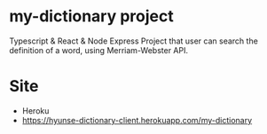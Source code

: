 # my-dictionary project

Typescript & React & Node Express Project that user can search the definition of a word, using Merriam-Webster API.

# Site
- Heroku 
- https://hyunse-dictionary-client.herokuapp.com/my-dictionary
